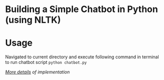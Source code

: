 # Building a Simple Chatbot in Python (using NLTK)

# Usage

Navigated to current directory and execute following command in terminal to run chatbot script
`python chatbot.py`

 *[More details](https://medium.com/analytics-vidhya/building-a-simple-chatbot-in-python-using-nltk-7c8c8215ac6e) of implementation*
